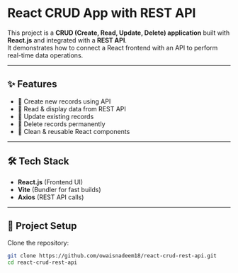# React CRUD App with REST API

This project is a **CRUD (Create, Read, Update, Delete) application** built with **React.js** and integrated with a **REST API**.  
It demonstrates how to connect a React frontend with an API to perform real-time data operations.

---

## ✨ Features
- 🔹 Create new records using API  
- 🔹 Read & display data from REST API  
- 🔹 Update existing records  
- 🔹 Delete records permanently  
- 🔹 Clean & reusable React components  

---

## 🛠️ Tech Stack

- **React.js** (Frontend UI)  
- **Vite** (Bundler for fast builds)  
- **Axios** (REST API calls)   

---

## 📂 Project Setup

Clone the repository:

```bash
git clone https://github.com/owaisnadeem18/react-crud-rest-api.git
cd react-crud-rest-api
